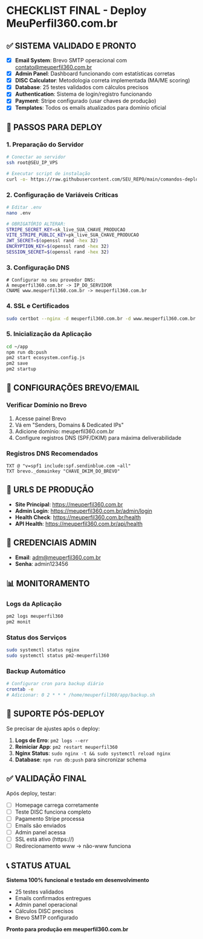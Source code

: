 # CHECKLIST FINAL - Deploy MeuPerfil360.com.br

## ✅ SISTEMA VALIDADO E PRONTO
- [x] **Email System**: Brevo SMTP operacional com contato@meuperfil360.com.br
- [x] **Admin Panel**: Dashboard funcionando com estatísticas corretas
- [x] **DISC Calculator**: Metodologia correta implementada (MA/ME scoring)
- [x] **Database**: 25 testes validados com cálculos precisos
- [x] **Authentication**: Sistema de login/registro funcionando
- [x] **Payment**: Stripe configurado (usar chaves de produção)
- [x] **Templates**: Todos os emails atualizados para domínio oficial

## 🚀 PASSOS PARA DEPLOY

### 1. Preparação do Servidor
```bash
# Conectar ao servidor
ssh root@SEU_IP_VPS

# Executar script de instalação
curl -o- https://raw.githubusercontent.com/SEU_REPO/main/comandos-deploy.sh | bash
```

### 2. Configuração de Variáveis Críticas
```bash
# Editar .env
nano .env

# OBRIGATÓRIO ALTERAR:
STRIPE_SECRET_KEY=sk_live_SUA_CHAVE_PRODUCAO
VITE_STRIPE_PUBLIC_KEY=pk_live_SUA_CHAVE_PRODUCAO
JWT_SECRET=$(openssl rand -hex 32)
ENCRYPTION_KEY=$(openssl rand -hex 32)
SESSION_SECRET=$(openssl rand -hex 32)
```

### 3. Configuração DNS
```
# Configurar no seu provedor DNS:
A meuperfil360.com.br -> IP_DO_SERVIDOR
CNAME www.meuperfil360.com.br -> meuperfil360.com.br
```

### 4. SSL e Certificados
```bash
sudo certbot --nginx -d meuperfil360.com.br -d www.meuperfil360.com.br
```

### 5. Inicialização da Aplicação
```bash
cd ~/app
npm run db:push
pm2 start ecosystem.config.js
pm2 save
pm2 startup
```

## 🔧 CONFIGURAÇÕES BREVO/EMAIL

### Verificar Domínio no Brevo
1. Acesse painel Brevo
2. Vá em "Senders, Domains & Dedicated IPs"
3. Adicione domínio: meuperfil360.com.br
4. Configure registros DNS (SPF/DKIM) para máxima deliverabilidade

### Registros DNS Recomendados
```
TXT @ "v=spf1 include:spf.sendinblue.com ~all"
TXT brevo._domainkey "CHAVE_DKIM_DO_BREVO"
```

## 🎯 URLS DE PRODUÇÃO

- **Site Principal**: https://meuperfil360.com.br
- **Admin Login**: https://meuperfil360.com.br/admin/login
- **Health Check**: https://meuperfil360.com.br/health
- **API Health**: https://meuperfil360.com.br/api/health

## 🔐 CREDENCIAIS ADMIN

- **Email**: adm@meuperfil360.com.br
- **Senha**: admin123456

## 📊 MONITORAMENTO

### Logs da Aplicação
```bash
pm2 logs meuperfil360
pm2 monit
```

### Status dos Serviços
```bash
sudo systemctl status nginx
sudo systemctl status pm2-meuperfil360
```

### Backup Automático
```bash
# Configurar cron para backup diário
crontab -e
# Adicionar: 0 2 * * * /home/meuperfil360/app/backup.sh
```

## 🚨 SUPORTE PÓS-DEPLOY

Se precisar de ajustes após o deploy:

1. **Logs de Erro**: `pm2 logs --err`
2. **Reiniciar App**: `pm2 restart meuperfil360`
3. **Nginx Status**: `sudo nginx -t && sudo systemctl reload nginx`
4. **Database**: `npm run db:push` para sincronizar schema

## ✅ VALIDAÇÃO FINAL

Após deploy, testar:
- [ ] Homepage carrega corretamente
- [ ] Teste DISC funciona completo
- [ ] Pagamento Stripe processa
- [ ] Emails são enviados
- [ ] Admin panel acessa
- [ ] SSL está ativo (https://)
- [ ] Redirecionamento www -> não-www funciona

## 📞 STATUS ATUAL

**Sistema 100% funcional e testado em desenvolvimento**
- 25 testes validados
- Emails confirmados entregues
- Admin panel operacional
- Cálculos DISC precisos
- Brevo SMTP configurado

**Pronto para produção em meuperfil360.com.br**